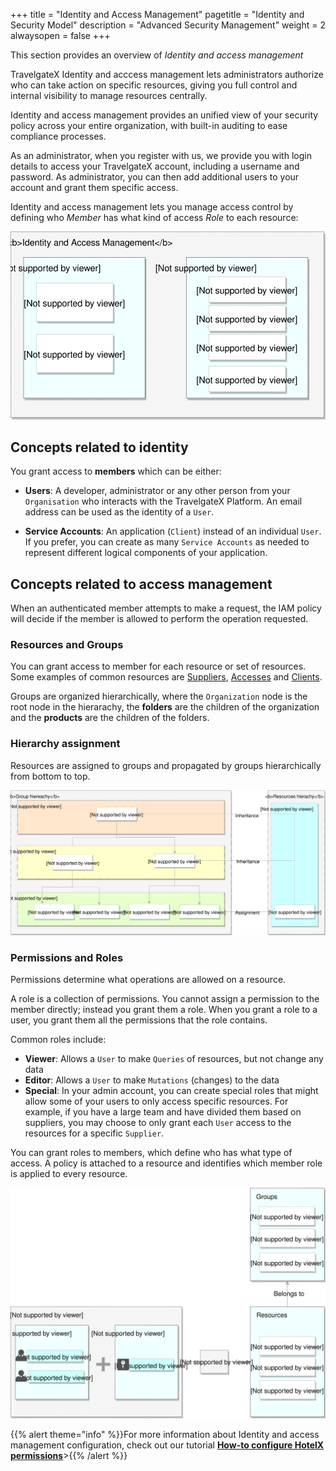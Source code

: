 +++
title = "Identity and Access Management"
pagetitle = "Identity and Security Model"
description = "Advanced Security Management"
weight = 2
alwaysopen = false
+++

This section provides an overview of _Identity and access management_

TravelgateX Identity and acccess management lets administrators authorize who can take action on specific resources, giving you full control and internal visibility to manage resources centrally.

Identity and access management provides an unified view of your security policy across your entire organization, with built-in auditing to ease compliance processes.

As an administrator, when you register with us, we provide you with login details to access your TravelgateX account, including a username and password. As administrator, you can then add additional users to your account and grant them specific access.

Identity and access management lets you manage access control by defining who _Member_ has what kind of access _Role_ to each resource:

![Members and Roles](images/members-roles.svg "Members and Roles")

## Concepts related to identity
You grant access to **members** which can be either:

- **Users**: A developer, administrator or any other person from your `Organisation` who interacts with the TravelgateX Platform. An email address can be used as the identity of a `User`.

- **Service Accounts**: An application (`Client`) instead of an individual `User`. If you prefer, you can create as many `Service Accounts` as needed to represent different logical components of your application.

## Concepts related to access management
When an authenticated member attempts to make a request, the IAM policy will decide if the member is allowed to perform the operation requested.

### Resources and Groups
You can grant access to member for each resource or set of resources. Some examples of common resources are [Suppliers](/admin/concepts/common-resources/), [Accesses](/admin/concepts/common-resources/) and [Clients](/admin/concepts/common-resources/).

Groups are organized hierarchically, where the `Organization` node is the root node in the hierarachy, the **folders** are the children of the organization and the **products** are the children of the folders.

### Hierarchy assignment

Resources are assigned to groups and propagated by groups hierarchically from bottom to top.

![Group hierarchy](images/groups-hierarchy.svg "Groups hierarchy")

### Permissions and Roles

Permissions determine what operations are allowed on a resource.

A role is a collection of permissions. You cannot assign a permission to the member directly; instead you grant them a role. When you grant a role to a user, you grant them all the permissions that the role contains.

Common roles include:
- **Viewer**: Allows a `User` to make `Queries` of resources, but not change any data
- **Editor**: Allows a `User` to make `Mutations` (changes) to the data
- **Special**: In your admin account, you can create special roles that might allow some of your users to only access specific resources. For example, if you have a large team and have divided them based on suppliers, you may choose to only grant each `User` access to the resources for a specific `Supplier`.

You can grant roles to members, which define who has what type of access. A policy is attached to a resource and identifies which member role is applied to every resource.

![Permissions and roles](images/permissions-roles.svg "Permissions and roles")

{{% alert theme="info" %}}For more information about Identity and access management configuration, check out our tutorial [**How-to configure HotelX permissions**](/travelgatex/tutorials/howto-configure-permissions/)>{{% /alert %}}
